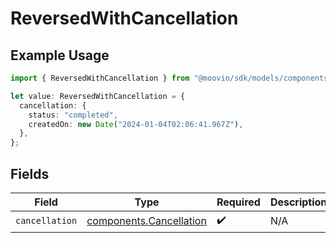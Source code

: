 # ReversedWithCancellation

## Example Usage

```typescript
import { ReversedWithCancellation } from "@moovio/sdk/models/components";

let value: ReversedWithCancellation = {
  cancellation: {
    status: "completed",
    createdOn: new Date("2024-01-04T02:06:41.967Z"),
  },
};
```

## Fields

| Field                                                              | Type                                                               | Required                                                           | Description                                                        |
| ------------------------------------------------------------------ | ------------------------------------------------------------------ | ------------------------------------------------------------------ | ------------------------------------------------------------------ |
| `cancellation`                                                     | [components.Cancellation](../../models/components/cancellation.md) | :heavy_check_mark:                                                 | N/A                                                                |